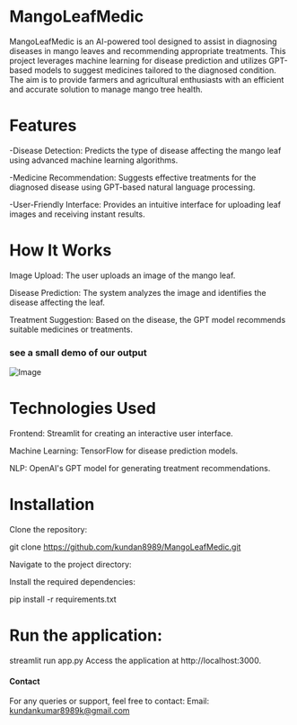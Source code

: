 # MangoLeafMedic

MangoLeafMedic is an AI-powered tool designed to assist in diagnosing diseases in mango leaves and recommending appropriate treatments. This project leverages machine learning for disease prediction and utilizes GPT-based models to suggest medicines tailored to the diagnosed condition. The aim is to provide farmers and agricultural enthusiasts with an efficient and accurate solution to manage mango tree health.

# Features

-Disease Detection: Predicts the type of disease affecting the mango leaf using advanced machine learning algorithms.

-Medicine Recommendation: Suggests effective treatments for the diagnosed disease using GPT-based natural language processing.

-User-Friendly Interface: Provides an intuitive interface for uploading leaf images and receiving instant results.

# How It Works

Image Upload: The user uploads an image of the mango leaf.

Disease Prediction: The system analyzes the image and identifies the disease affecting the leaf.

Treatment Suggestion: Based on the disease, the GPT model recommends suitable medicines or treatments.

### see a small demo of our output
![Image](https://github.com/user-attachments/assets/5982be95-c7b5-4761-a855-dec6fc921f24)

# Technologies Used

Frontend: Streamlit for creating an interactive user interface.

Machine Learning: TensorFlow for disease prediction models.

NLP: OpenAI's GPT model for generating treatment recommendations.



# Installation

Clone the repository:

git clone https://github.com/kundan8989/MangoLeafMedic.git

Navigate to the project directory:

Install the required dependencies:

pip install -r requirements.txt


# Run the application:

streamlit run  app.py 
Access the application at http://localhost:3000.



#### Contact
For any queries or support, feel free to contact:
Email: kundankumar8989k@gmail.com




















